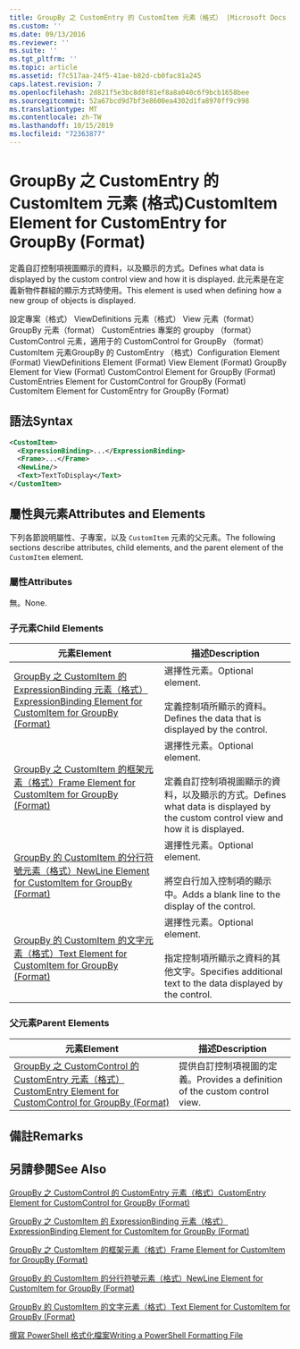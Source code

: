 ```yaml
---
title: GroupBy 之 CustomEntry 的 CustomItem 元素（格式） |Microsoft Docs
ms.custom: ''
ms.date: 09/13/2016
ms.reviewer: ''
ms.suite: ''
ms.tgt_pltfrm: ''
ms.topic: article
ms.assetid: f7c517aa-24f5-41ae-b82d-cb0fac81a245
caps.latest.revision: 7
ms.openlocfilehash: 2d821f5e3bc8d0f81ef8a8a040c6f9bcb1658bee
ms.sourcegitcommit: 52a67bcd9d7bf3e8600ea4302d1fa8970ff9c998
ms.translationtype: MT
ms.contentlocale: zh-TW
ms.lasthandoff: 10/15/2019
ms.locfileid: "72363877"
---
```

# <a name="customitem-element-for-customentry-for-groupby-format"></a><span data-ttu-id="80e8e-102">GroupBy 之 CustomEntry 的 CustomItem 元素 (格式)</span><span class="sxs-lookup"><span data-stu-id="80e8e-102">CustomItem Element for CustomEntry for GroupBy (Format)</span></span>

<span data-ttu-id="80e8e-103">定義自訂控制項視圖顯示的資料，以及顯示的方式。</span><span class="sxs-lookup"><span data-stu-id="80e8e-103">Defines what data is displayed by the custom control view and how it is displayed.</span></span> <span data-ttu-id="80e8e-104">此元素是在定義新物件群組的顯示方式時使用。</span><span class="sxs-lookup"><span data-stu-id="80e8e-104">This element is used when defining how a new group of objects is displayed.</span></span>

<span data-ttu-id="80e8e-105">設定專案（格式） ViewDefinitions 元素（格式） View 元素（format） GroupBy 元素（format） CustomEntries 專案的 groupby （format） CustomControl 元素，適用于的 CustomControl for GroupBy （format） CustomItem 元素GroupBy 的 CustomEntry （格式）</span><span class="sxs-lookup"><span data-stu-id="80e8e-105">Configuration Element (Format) ViewDefinitions Element (Format) View Element (Format) GroupBy Element for View (Format) CustomControl Element for GroupBy (Format) CustomEntries Element for CustomControl for GroupBy (Format) CustomItem Element for CustomEntry for GroupBy (Format)</span></span>

## <a name="syntax"></a><span data-ttu-id="80e8e-106">語法</span><span class="sxs-lookup"><span data-stu-id="80e8e-106">Syntax</span></span>

```xml
<CustomItem>
  <ExpressionBinding>...</ExpressionBinding>
  <Frame>...</Frame>
  <NewLine/>
  <Text>TextToDisplay</Text>
</CustomItem>
```

## <a name="attributes-and-elements"></a><span data-ttu-id="80e8e-107">屬性與元素</span><span class="sxs-lookup"><span data-stu-id="80e8e-107">Attributes and Elements</span></span>

<span data-ttu-id="80e8e-108">下列各節說明屬性、子專案，以及 `CustomItem` 元素的父元素。</span><span class="sxs-lookup"><span data-stu-id="80e8e-108">The following sections describe attributes, child elements, and the parent element of the `CustomItem` element.</span></span>

### <a name="attributes"></a><span data-ttu-id="80e8e-109">屬性</span><span class="sxs-lookup"><span data-stu-id="80e8e-109">Attributes</span></span>

<span data-ttu-id="80e8e-110">無。</span><span class="sxs-lookup"><span data-stu-id="80e8e-110">None.</span></span>

### <a name="child-elements"></a><span data-ttu-id="80e8e-111">子元素</span><span class="sxs-lookup"><span data-stu-id="80e8e-111">Child Elements</span></span>

|<span data-ttu-id="80e8e-112">元素</span><span class="sxs-lookup"><span data-stu-id="80e8e-112">Element</span></span>|<span data-ttu-id="80e8e-113">描述</span><span class="sxs-lookup"><span data-stu-id="80e8e-113">Description</span></span>|
|-------------|-----------------|
|[<span data-ttu-id="80e8e-114">GroupBy 之 CustomItem 的 ExpressionBinding 元素（格式）</span><span class="sxs-lookup"><span data-stu-id="80e8e-114">ExpressionBinding Element for CustomItem for GroupBy (Format)</span></span>](./expressionbinding-element-for-customitem-for-groupby-format.md)|<span data-ttu-id="80e8e-115">選擇性元素。</span><span class="sxs-lookup"><span data-stu-id="80e8e-115">Optional element.</span></span><br /><br /> <span data-ttu-id="80e8e-116">定義控制項所顯示的資料。</span><span class="sxs-lookup"><span data-stu-id="80e8e-116">Defines the data that is displayed by the control.</span></span>|
|[<span data-ttu-id="80e8e-117">GroupBy 之 CustomItem 的框架元素（格式）</span><span class="sxs-lookup"><span data-stu-id="80e8e-117">Frame Element for CustomItem for GroupBy (Format)</span></span>](./frame-element-for-customitem-for-groupby-format.md)|<span data-ttu-id="80e8e-118">選擇性元素。</span><span class="sxs-lookup"><span data-stu-id="80e8e-118">Optional element.</span></span><br /><br /> <span data-ttu-id="80e8e-119">定義自訂控制項視圖顯示的資料，以及顯示的方式。</span><span class="sxs-lookup"><span data-stu-id="80e8e-119">Defines what data is displayed by the custom control view and how it is displayed.</span></span>|
|[<span data-ttu-id="80e8e-120">GroupBy 的 CustomItem 的分行符號元素（格式）</span><span class="sxs-lookup"><span data-stu-id="80e8e-120">NewLine Element for CustomItem for GroupBy (Format)</span></span>](./newline-element-for-customitem-for-groupby-format.md)|<span data-ttu-id="80e8e-121">選擇性元素。</span><span class="sxs-lookup"><span data-stu-id="80e8e-121">Optional element.</span></span><br /><br /> <span data-ttu-id="80e8e-122">將空白行加入控制項的顯示中。</span><span class="sxs-lookup"><span data-stu-id="80e8e-122">Adds a blank line to the display of the control.</span></span>|
|[<span data-ttu-id="80e8e-123">GroupBy 的 CustomItem 的文字元素（格式）</span><span class="sxs-lookup"><span data-stu-id="80e8e-123">Text Element for CustomItem for GroupBy (Format)</span></span>](./text-element-for-customitem-for-groupby-format.md)|<span data-ttu-id="80e8e-124">選擇性元素。</span><span class="sxs-lookup"><span data-stu-id="80e8e-124">Optional element.</span></span><br /><br /> <span data-ttu-id="80e8e-125">指定控制項所顯示之資料的其他文字。</span><span class="sxs-lookup"><span data-stu-id="80e8e-125">Specifies additional text to the data displayed by the control.</span></span>|

### <a name="parent-elements"></a><span data-ttu-id="80e8e-126">父元素</span><span class="sxs-lookup"><span data-stu-id="80e8e-126">Parent Elements</span></span>

|<span data-ttu-id="80e8e-127">元素</span><span class="sxs-lookup"><span data-stu-id="80e8e-127">Element</span></span>|<span data-ttu-id="80e8e-128">描述</span><span class="sxs-lookup"><span data-stu-id="80e8e-128">Description</span></span>|
|-------------|-----------------|
|[<span data-ttu-id="80e8e-129">GroupBy 之 CustomControl 的 CustomEntry 元素（格式）</span><span class="sxs-lookup"><span data-stu-id="80e8e-129">CustomEntry Element for CustomControl for GroupBy (Format)</span></span>](./customentry-element-for-customcontrol-for-groupby-format.md)|<span data-ttu-id="80e8e-130">提供自訂控制項視圖的定義。</span><span class="sxs-lookup"><span data-stu-id="80e8e-130">Provides a definition of the custom control view.</span></span>|

## <a name="remarks"></a><span data-ttu-id="80e8e-131">備註</span><span class="sxs-lookup"><span data-stu-id="80e8e-131">Remarks</span></span>

## <a name="see-also"></a><span data-ttu-id="80e8e-132">另請參閱</span><span class="sxs-lookup"><span data-stu-id="80e8e-132">See Also</span></span>

[<span data-ttu-id="80e8e-133">GroupBy 之 CustomControl 的 CustomEntry 元素（格式）</span><span class="sxs-lookup"><span data-stu-id="80e8e-133">CustomEntry Element for CustomControl for GroupBy (Format)</span></span>](./customentry-element-for-customcontrol-for-groupby-format.md)

[<span data-ttu-id="80e8e-134">GroupBy 之 CustomItem 的 ExpressionBinding 元素（格式）</span><span class="sxs-lookup"><span data-stu-id="80e8e-134">ExpressionBinding Element for CustomItem for GroupBy (Format)</span></span>](./expressionbinding-element-for-customitem-for-groupby-format.md)

[<span data-ttu-id="80e8e-135">GroupBy 之 CustomItem 的框架元素（格式）</span><span class="sxs-lookup"><span data-stu-id="80e8e-135">Frame Element for CustomItem for GroupBy (Format)</span></span>](./frame-element-for-customitem-for-groupby-format.md)

[<span data-ttu-id="80e8e-136">GroupBy 的 CustomItem 的分行符號元素（格式）</span><span class="sxs-lookup"><span data-stu-id="80e8e-136">NewLine Element for CustomItem for GroupBy (Format)</span></span>](./newline-element-for-customitem-for-groupby-format.md)

[<span data-ttu-id="80e8e-137">GroupBy 的 CustomItem 的文字元素（格式）</span><span class="sxs-lookup"><span data-stu-id="80e8e-137">Text Element for CustomItem for GroupBy (Format)</span></span>](./text-element-for-customitem-for-groupby-format.md)

[<span data-ttu-id="80e8e-138">撰寫 PowerShell 格式化檔案</span><span class="sxs-lookup"><span data-stu-id="80e8e-138">Writing a PowerShell Formatting File</span></span>](./writing-a-powershell-formatting-file.md)
